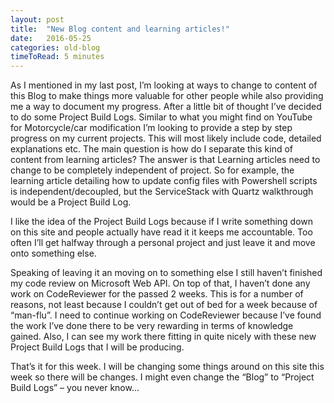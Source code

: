 ```yaml
---
layout: post
title:  "New Blog content and learning articles!"
date:   2016-05-25
categories: old-blog
timeToRead: 5 minutes
---
```

As I mentioned in my last post, I’m looking at ways to change to content of this Blog to make things more valuable for other people while also providing me a way to document my progress.  After a little bit of thought I’ve decided to do some Project Build Logs.  Similar to what you might find on YouTube for Motorcycle/car modification I’m looking to provide a step by step progress on my current projects.  This will most likely include code, detailed explanations etc.  The main question is how do I separate this kind of content from learning articles?  The answer is that Learning articles need to change to be completely independent of project.   So for example, the learning article detailing how to update config files with Powershell scripts is independent/decoupled, but the ServiceStack with Quartz walkthrough would be a Project Build Log.

I like the idea of the Project Build Logs because if I write something down on this site and people actually have read it it keeps me accountable.  Too often I’ll get halfway through a personal project and just leave it and move onto something else.

Speaking of leaving it an moving on to something else I still haven’t finished my code review on Microsoft Web API.  On top of that, I haven’t done any work on CodeReviewer for the passed 2 weeks.  This is for a number of reasons, not least because I couldn’t get out of bed for a week because of “man-flu”.  I need to continue working on CodeReviewer because I’ve found the work I’ve done there to be very rewarding in terms of knowledge gained.  Also, I can see my work there fitting in quite nicely with these new Project Build Logs that I will be producing.

That’s it for this week.  I will be changing some things around on this site this week so there will be changes.  I might even change the “Blog” to “Project Build Logs” – you never know…

